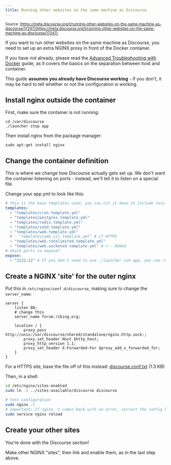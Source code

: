 ```yaml
---
title: Running other websites on the same machine as Discourse
---
```


<small class="documentation-source">Source: [https://meta.discourse.org/t/running-other-websites-on-the-same-machine-as-discourse/17247](https://meta.discourse.org/t/running-other-websites-on-the-same-machine-as-discourse/17247)</small>

If you want to run other websites on the same machine as Discourse, you need to set up an extra NGINX proxy in front of the Docker container.

If you have not already, please read the [Advanced Troubleshooting with Docker](https://meta.discourse.org/t/advanced-troubleshooting-with-docker/15927/) guide, as it covers the basics on the separation between host and container.

This guide **assumes you already have Discourse working** - if you don't, it may be hard to tell whether or not the configuration is working.

## Install nginx outside the container
First, make sure the container is not running:

    cd /var/discourse
    ./launcher stop app

Then install nginx from the package manager:

    sudo apt-get install nginx

## Change the container definition

This is where we change how Discourse actually gets set up. We don't want the container listening on ports - instead, we'll tell it to listen on a special file.

Change your app.yml to look like this:

```yml
# this is the base templates used, you can cut it down to include less functionality per container
templates:
  - "templates/cron.template.yml"
  - "templates/postgres.template.yml"
  - "templates/redis.template.yml"
  - "templates/sshd.template.yml"
  - "templates/web.template.yml"
  # - "templates/web.ssl.template.yml" # if HTTPS
  - "templates/web.ratelimited.template.yml"
  - "templates/web.socketed.template.yml" # <-- Added
# which ports to expose?
expose:
  - "2222:22" # If you don't need to use ./launcher ssh app, you can remove this too

```


## Create a NGINX 'site' for the outer nginx

Put this in `/etc/nginx/conf.d/discourse`, making sure to change the `server_name`:

```
server {
	listen 80;
	# change this
	server_name forum.riking.org;

	location / {
        proxy_pass http://unix:/var/discourse/shared/standalone/nginx.http.sock:;
		proxy_set_header Host $http_host;
		proxy_http_version 1.1;
		proxy_set_header X-Forwarded-For $proxy_add_x_forwarded_for;
	}
}
```

For a HTTPS site, base the file off of this instead: <a class="attachment" href="//discourse-meta.s3-us-west-1.amazonaws.com/original/3X/8/3/836737a0f45d64a24bc6a176431a9698a65c10b2.txt">discourse.conf.txt</a> (1.3 KB) 

Then, in a shell:

```bash
cd /etc/nginx/sites-enabled
sudo ln -s ../sites-available/discourse discourse

# test configuration
sudo nginx -t
# Important: If nginx -t comes back with an error, correct the config before reloading!
sudo service nginx reload
```

## Create your other sites

You're done with the Discourse section!

Make other NGINX "sites", then link and enable them, as in the last step above.
